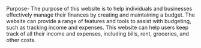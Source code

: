 

Purpose- The purpose of this website is to help individuals and businesses effectively manage their finances by creating and maintaining a budget. The website can provide a range of features and tools to assist with budgeting, such as tracking income and expenses. This website can help users keep track of all their income and expenses, including bills, rent, groceries, and other costs.
